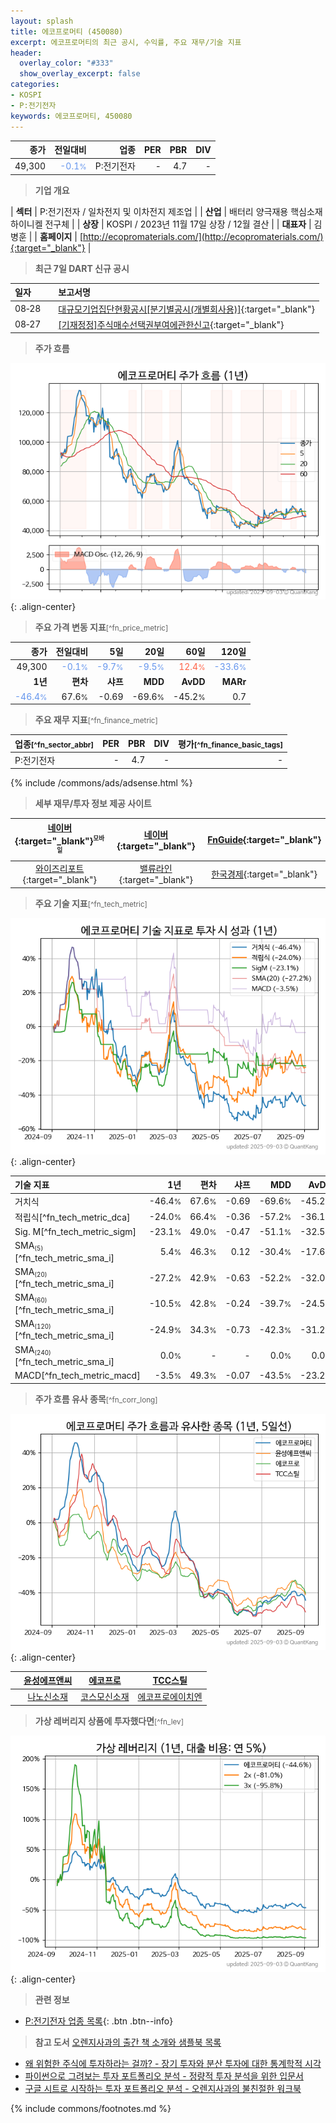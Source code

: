 ```yaml
---
layout: splash
title: 에코프로머티 (450080)
excerpt: 에코프로머티의 최근 공시, 수익률, 주요 재무/기술 지표
header:
  overlay_color: "#333"
  show_overlay_excerpt: false
categories:
- KOSPI
- P:전기전자
keywords: 에코프로머티, 450080
---
```


| **종가** | **전일대비** | **업종** | **PER** | **PBR** | **DIV** |
| -------: | -----------: | -------: | ------: | ------: | ------: |
| 49,300 | <span style="color: cornflowerblue">-0.1<small>%</small></span> | P:전기전자 | - | 4.7 | - |

<!-- more -->


> **기업 개요**<a id="company"></a>

| <span style="white-space:nowrap;">**섹터**</span> | P:전기전자 / 일차전지 및 이차전지 제조업 |
| <span style="white-space:nowrap;">**산업**</span> | 배터리 양극재용 핵심소재 하이니켈 전구체 |
| <span style="white-space:nowrap;">**상장**</span> | KOSPI / 2023년 11월 17일 상장 / 12월 결산 |
| <span style="white-space:nowrap;">**대표자**</span> | 김병훈 |
| <span style="white-space:nowrap;">**홈페이지**</span> | [http://ecopromaterials.com/](http://ecopromaterials.com/){:target="_blank"} |


> **최근 7일 DART 신규 공시**<a id="dart"></a>

| **일자** |      | **보고서명** |
| :------- | :--- | :----------- |
| 08&#x2011;28 | | [대규모기업집단현황공시[분기별공시(개별회사용)]](https://dart.fss.or.kr/dsaf001/main.do?rcpNo=20250828001058){:target="_blank"} |
| 08&#x2011;27 | | [[기재정정]주식매수선택권부여에관한신고](https://dart.fss.or.kr/dsaf001/main.do?rcpNo=20250827000369){:target="_blank"} |


> **주가 흐름**<a id="price"></a>

![450080](/stock/images/450080.png){: .align-center}


> **주요 가격 변동 지표**<small>[^fn_price_metric]</small>

| **종가** | **전일대비** | **5일** | **20일** | **60일** | **120일** |
| -------: | -----------: | ------: | -------: | -------: | --------: |
| 49,300 | <span style="color: cornflowerblue">-0.1<small>%</small></span> | <span style="color: cornflowerblue">-9.7<small>%</small></span> | <span style="color: cornflowerblue">-9.5<small>%</small></span> | <span style="color: tomato">12.4<small>%</small></span> | <span style="color: cornflowerblue">-33.6<small>%</small></span> |
| **1년** | **편차** | **샤프** | **MDD** | **AvDD** | **MARr** |
| <span style="color: cornflowerblue">-46.4<small>%</small></span> | 67.6<small>%</small> | -0.69 | -69.6<small>%</small> | -45.2<small>%</small> | 0.7 |


> **주요 재무 지표**<small>[^fn_finance_metric]</small>

| **업종**<small>[^fn_sector_abbr]</small> | **PER** | **PBR** | **DIV** | **평가**<small>[^fn_finance_basic_tags]</small> |
| :--------------------------------------- | ------: | ------: | ------: | ----------------------------------------------: |
| P:전기전자 | - | 4.7 | - | - |



{% include /commons/ads/adsense.html %}

> **세부 재무/투자 정보 제공 사이트**

| [네이버](https://m.stock.naver.com/domestic/stock/450080/finance/summary){:target="_blank"}<sup><small>모바일</small></sup> | [네이버](https://finance.naver.com/item/coinfo.naver?code=450080){:target="_blank"} | [FnGuide](https://comp.fnguide.com/SVO2/ASP/SVD_Invest.asp?gicode=A450080&MenuYn=Y){:target="_blank"} |
| :---: | :---: | :---: |
| [와이즈리포트](https://comp.wisereport.co.kr/company/c1040001.aspx?cmp_cd=450080){:target="_blank"} | [밸류라인](https://www.valueline.co.kr/finance/summary/450080){:target="_blank"} | [한국경제](https://markets.hankyung.com/stock/450080/financial-summary){:target="_blank"} |


> **주요 기술 지표**<small>[^fn_tech_metric]</small>


![450080](/stock/images/450080_tech.png){: .align-center}

| **기술 지표** | **1년** | **편차** | **샤프** | **MDD** | **AvDD** |
| :------------ | ------: | -----------: | -------: | ------: | -------: |
| 거치식 | -46.4<small>%</small> | 67.6<small>%</small> | -0.69 | -69.6<small>%</small> | -45.2<small>%</small> |
| 적립식[^fn_tech_metric_dca] | -24.0<small>%</small> | 66.4<small>%</small> | -0.36 | -57.2<small>%</small> | -36.1<small>%</small> |
| Sig. M[^fn_tech_metric_sigm] | -23.1<small>%</small> | 49.0<small>%</small> | -0.47 | -51.1<small>%</small> | -32.5<small>%</small> |
| SMA<small><sub>(5)</sub></small>[^fn_tech_metric_sma_i] | 5.4<small>%</small> | 46.3<small>%</small> | 0.12 | -30.4<small>%</small> | -17.6<small>%</small> |
| SMA<small><sub>(20)</sub></small>[^fn_tech_metric_sma_i] | -27.2<small>%</small> | 42.9<small>%</small> | -0.63 | -52.2<small>%</small> | -32.0<small>%</small> |
| SMA<small><sub>(60)</sub></small>[^fn_tech_metric_sma_i] | -10.5<small>%</small> | 42.8<small>%</small> | -0.24 | -39.7<small>%</small> | -24.5<small>%</small> |
| SMA<small><sub>(120)</sub></small>[^fn_tech_metric_sma_i] | -24.9<small>%</small> | 34.3<small>%</small> | -0.73 | -42.3<small>%</small> | -31.2<small>%</small> |
| SMA<small><sub>(240)</sub></small>[^fn_tech_metric_sma_i] | 0.0<small>%</small> | - | - | 0.0<small>%</small> | 0.0<small>%</small> |
| MACD[^fn_tech_metric_macd] | -3.5<small>%</small> | 49.3<small>%</small> | -0.07 | -43.5<small>%</small> | -23.2<small>%</small> |


> **주가 흐름 유사 종목**<a id="corr"></a><small>[^fn_corr_long]</small>

![450080](/stock/images/450080_corr.png){: .align-center}

|       | [윤성에프앤씨](/372170/) | [에코프로](/086520/) | [TCC스틸](/002710/) |
| :---: | :------------------------------------: | :------------------------------------: | :------------------------------------: |
|       | [나노신소재](/121600/) | [코스모신소재](/005070/) | [에코프로에이치엔](/383310/) |


> **가상 레버리지 상품에 투자했다면**<a id="2x"></a><small>[^fn_lev]</small>

![450080](/stock/images/450080_2x.png){: .align-center}


> **관련 정보**

- [P:전기전자 업종 목록](/stats/sector/kospi_업종_전기전자_종목/){: .btn .btn--info}

> **참고 도서** [오렌지사과의 출간 책 소개와 샘플북 목록](https://kongdori.tistory.com/691)

- [왜 위험한 주식에 투자하라는 걸까? - 장기 투자와 분산 투자에 대한 통계학적 시각](https://kongdori.tistory.com/421)
- [파이썬으로 그려보는 투자 포트폴리오 분석  - 정량적 투자 분석을 위한 입문서](https://kongdori.tistory.com/643)
- [구글 시트로 시작하는 투자 포트폴리오 분석 - 오렌지사과의 불친절한 워크북](https://kongdori.tistory.com/449)


{% include commons/footnotes.md %}